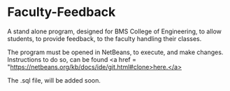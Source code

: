 Faculty-Feedback
================

A stand alone program, designed for BMS College of Engineering, to allow students, to provide feedback, to the faculty handling their classes.

The program must be opened in NetBeans, to execute, and make changes. Instructions to do so, can be found <a href = "https://netbeans.org/kb/docs/ide/git.html#clone>here.</a>

The .sql file, will be added soon.
